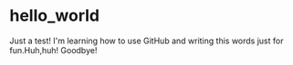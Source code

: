 # hello_world
Just a test!
I'm learning how to use GitHub and writing this words just for fun.Huh,huh!
Goodbye!
